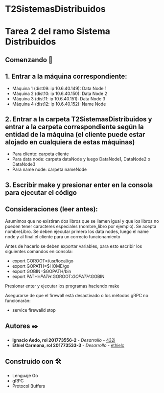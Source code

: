 # T2SistemasDistribuidos
# Tarea 2 del ramo Sistema Distribuidos
## Comenzando 🚀

## 1. Entrar a la máquina correspondiente:
- Máquina 1 (dist09: ip 10.6.40.149): Data Node 1
- Máquina 2 (dist10: ip 10.6.40.150): Data Node 2
- Máquina 3 (dist11: ip 10.6.40.151): Data Node 3
- Máquina 4 (dist12: ip 10.6.40.152): Name Node

## 2. Entrar a la carpeta T2SistemasDistribuidos y entrar a la carpeta correspondiente según la entidad de la máquina (el cliente puede estar alojado en cualquiera de estas máquinas)

- Para cliente: carpeta cliente
- Para data node: carpeta dataNode y luego DataNode1, DataNode2 o DataNode3
- Para name node: carpeta nameNode

## 3. Escribir make y presionar enter en la consola para ejecutar el código
## Consideraciones (leer antes):
Asumimos que no existiran dos libros que se llamen igual y que los libros no pueden tener caracteres especiales (nombre_libro por ejemplo). Se acepta nombreLibro.
Se deben ejecutar primero los data nodes, luego el name node y al final el cliente para un correcto funcionamiento


Antes de hacerlo se deben exportar variables, para esto escribir los siguientes comandos en consola:
- export GOROOT=/usr/local/go
- export GOPATH=$HOME/go
- export GOBIN=$GOPATH/bin
- export PATH=$PATH:$GOROOT:$GOPATH:$GOBIN

Presionar enter y ejecutar los programas haciendo make

Asegurarse de que el firewall está desactivado o los métodos gRPC no funcionarán:

- service firewalld stop

## Autores ✒️

* **Ignacio Aedo, rol 201773556-2** - *Desarrollo* - [432i](https://github.com/432i)
* **Ethiel Carmona, rol 201773533-3** - *Desarrollo* - [ethielc](https://github.com/ethielc)

## Construido con 🛠️
* Lenguaje Go
* gRPC
* Protocol Buffers
